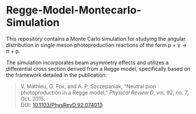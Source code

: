# Regge-Model-Montecarlo-Simulation
This repository contains a Monte Carlo simulation for studying the angular distribution in single meson photoproduction reactions of the form p + γ → π + p.

The simulation incorporates beam asymmetry effects and utilizes a differential cross section derived from a Regge model, specifically based on the framework detailed in the publication:

> V. Mathieu, G. Fox, and A. P. Szczepaniak, “Neutral pion photoproduction in a Regge model,” *Physical Review D*, vol. 92, no. 7, Oct. 2015.  
> DOI: [10.1103/PhysRevD.92.074013](http://dx.doi.org/10.1103/PhysRevD.92.074013)

